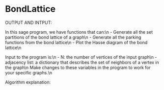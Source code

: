 # BondLattice

OUTPUT AND INTPUT:

  In this sage program, we have functions that can:\n
    - Generate all the set partitions of the bond lattice of a graph\n
    - Generate all the parking functions from the bond lattice\n
    - Plot the Hasse diagram of the bond lattice\n

  Input to the program is:\n
    - N: the number of vertices of the input graph\n
    - adjacency list: a dictionary that describes the set of neighbors of a vertex in the graph\n
  Make changes to these variables in the program to work for your specific graphs.\n
  
  
Algorithm explanation:

